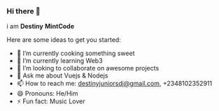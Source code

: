 ### Hi there 👋

i am **Destiny** **MintCode**

Here are some ideas to get you started:

- 🔭 I’m currently cooking something sweet
- 🌱 I’m currently learning Web3
- 👯 I’m looking to collaborate on awesome projects
- 💬 Ask me about Vuejs & Nodejs
- 📫 How to reach me: destinyjuniorsdj@gmail.com, +2348102352911
- 😄 Pronouns: He/Him
- ⚡ Fun fact: Music Lover
